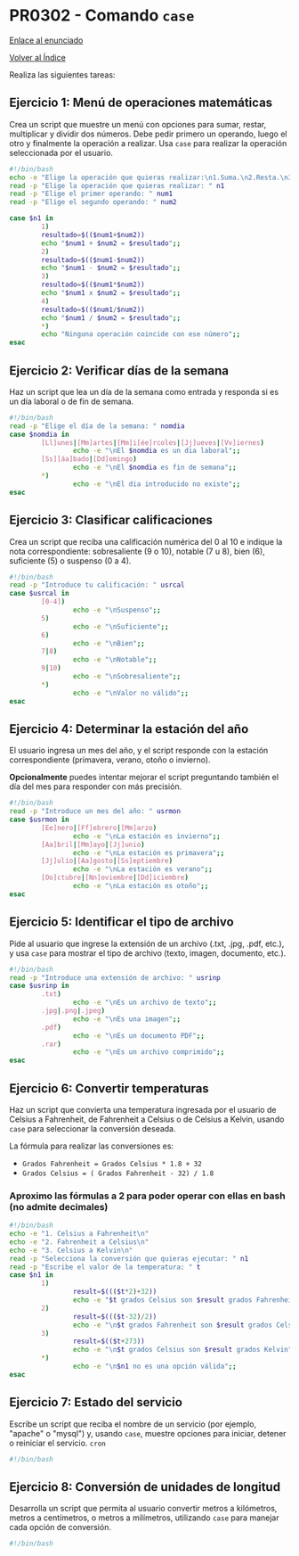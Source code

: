 # PR0302 - Comando `case`

[Enlace al enunciado](https://github.com/vgonzalez165/apuntes_aso/blob/main/ut03/practicas/pr0302_case.md)

[Volver al Índice](../../index.md)

Realiza las siguientes tareas:

## Ejercicio 1: Menú de operaciones matemáticas
Crea un script que muestre un menú con opciones para sumar, restar, multiplicar y dividir dos números. Debe pedir primero un operando, luego el otro y finalmente la operación a realizar. Usa `case` para realizar la operación seleccionada por el usuario.
```bash
#!/bin/bash
echo -e "Elige la operación que quieras realizar:\n1.Suma.\n2.Resta.\n3.Multiplicación.\n4.División.\n"
read -p "Elige la operación que quieras realizar: " n1
read -p "Elige el primer operando: " num1
read -p "Elige el segundo operando: " num2

case $n1 in
        1)
        resultado=$(($num1+$num2))
        echo "$num1 + $num2 = $resultado";;
        2)
        resultado=$(($num1-$num2))
        echo "$num1 - $num2 = $resultado";;
        3)
        resultado=$(($num1*$num2))
        echo "$num1 x $num2 = $resultado";;
        4)
        resultado=$(($num1/$num2))
        echo "$num1 / $num2 = $resultado";;
        *)
        echo "Ninguna operación coincide con ese número";;
esac
```

## Ejercicio 2: Verificar días de la semana
Haz un script que lea un día de la semana como entrada y responda si es un día laboral o de fin de semana.
```bash
#!/bin/bash
read -p "Elige el día de la semana: " nomdia
case $nomdia in
        [Ll]unes|[Mm]artes|[Mm]i[ée]rcoles|[Jj]ueves|[Vv]iernes)
                echo -e "\nEl $nomdia es un dia laboral";;
        [Ss][áa]bado|[Dd]omingo)
                echo -e "\nEl $nomdia es fin de semana";;
        *)
                echo -e "\nEl dia introducido no existe";;
esac
```
## Ejercicio 3: Clasificar calificaciones
Crea un script que reciba una calificación numérica del 0 al 10 e indique la nota correspondiente: sobresaliente (9 o 10), notable (7 u 8), bien (6), suficiente (5) o suspenso (0 a 4).
```bash
#!/bin/bash
read -p "Introduce tu calificación: " usrcal
case $usrcal in
        [0-4])
                echo -e "\nSuspenso";;
        5)
                echo -e "\nSuficiente";;
        6)
                echo -e "\nBien";;
        7|8)
                echo -e "\nNotable";;
        9|10)
                echo -e "\nSobresaliente";;
        *)
                echo -e "\nValor no válido";;
esac
```

## Ejercicio 4: Determinar la estación del año
El usuario ingresa un mes del año, y el script responde con la estación correspondiente (primavera, verano, otoño o invierno). 
<!-- 
Primavera: inicia el 20 de marzo al 21 de junio.

Verano: inicia el 21 de junio y finaliza el 23 de septiembre.

Otoño: inicia el 23 de septiembre y finaliza el 21 de diciembre.

Invierno: inicia el 21 de diciembre y finaliza el 20 de marzo.
-->
**Opcionalmente** puedes intentar mejorar el script preguntando también el día del mes para responder con más precisión.

```bash
#!/bin/bash
read -p "Introduce un mes del año: " usrmon
case $usrmon in
        [Ee]nero|[Ff]ebrero|[Mm]arzo)
                echo -e "\nLa estación es invierno";;
        [Aa]bril|[Mm]ayo|[Jj]unio)
                echo -e "\nLa estación es primavera";;
        [Jj]ulio|[Aa]gosto|[Ss]eptiembre)
                echo -e "\nLa estación es verano";;
        [Oo]ctubre|[Nn]oviembre|[Dd]iciembre)
                echo -e "\nLa estación es otoño";;
esac
```

## Ejercicio 5: Identificar el tipo de archivo
Pide al usuario que ingrese la extensión de un archivo (.txt, .jpg, .pdf, etc.), y usa `case` para mostrar el tipo de archivo (texto, imagen, documento, etc.).
```bash
#!/bin/bash
read -p "Introduce una extensión de archivo: " usrinp
case $usrinp in
        .txt)
                echo -e "\nEs un archivo de texto";;
        .jpg|.png|.jpeg)
                echo -e "\nEs una imagen";;
        .pdf)
                echo -e "\nEs un documento PDF";;
        .rar)
                echo -e "\nEs un archivo comprimido";;
esac
```

## Ejercicio 6: Convertir temperaturas
Haz un script que convierta una temperatura ingresada por el usuario de Celsius a Fahrenheit, de Fahrenheit a Celsius o de Celsius a Kelvin, usando `case` para seleccionar la conversión deseada.

La fórmula para realizar las conversiones es:

- `Grados Fahrenheit = Grados Celsius * 1.8 + 32`
- `Grados Celsius = ( Grados Fahrenheit - 32) / 1.8`
### Aproximo las fórmulas a 2 para poder operar con ellas en bash (no admite decimales)
```bash
#!/bin/bash
echo -e "1. Celsius a Fahrenheit\n"
echo -e "2. Fahrenheit a Celsius\n"
echo -e "3. Celsius a Kelvin\n"
read -p "Selecciona la conversión que quieras ejecutar: " n1
read -p "Escribe el valor de la temperatura: " t
case $n1 in
        1)
                result=$((($t*2)+32))
                echo -e "$t grados Celsius son $result grados Fahrenheit\n";;
        2)
                result=$((($t-32)/2))
                echo -e "\n$t grados Fahrenheit son $result grados Celsius";;
        3)
                result=$(($t+273))
                echo -e "\n$t grados Celsius son $result grados Kelvin";;
        *)
                echo -e "\n$n1 no es una opción válida";;
esac
```

## Ejercicio 7: Estado del servicio
Escribe un script que reciba el nombre de un servicio (por ejemplo, "apache" o "mysql") y, usando `case`, muestre opciones para iniciar, detener o reiniciar el servicio.
`cron`
```bash
#!/bin/bash

```

## Ejercicio 8: Conversión de unidades de longitud
Desarrolla un script que permita al usuario convertir metros a kilómetros, metros a centímetros, o metros a milímetros, utilizando `case` para manejar cada opción de conversión.
```bash
#!/bin/bash

```
